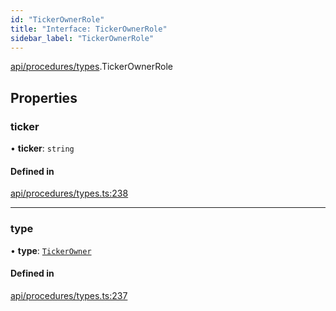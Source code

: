 ```yaml
---
id: "TickerOwnerRole"
title: "Interface: TickerOwnerRole"
sidebar_label: "TickerOwnerRole"
---
```


[api/procedures/types](../../../../../modules/API/Procedures/Types/Types.md).TickerOwnerRole

## Properties

### ticker

• **ticker**: `string`

#### Defined in

[api/procedures/types.ts:238](https://github.com/PolymeshAssociation/polymesh-sdk/blob/fedc4714f/src/api/procedures/types.ts#L238)

___

### type

• **type**: [`TickerOwner`](../../../../../enums/API/Procedures/Types/RoleType/RoleType.md#tickerowner)

#### Defined in

[api/procedures/types.ts:237](https://github.com/PolymeshAssociation/polymesh-sdk/blob/fedc4714f/src/api/procedures/types.ts#L237)
